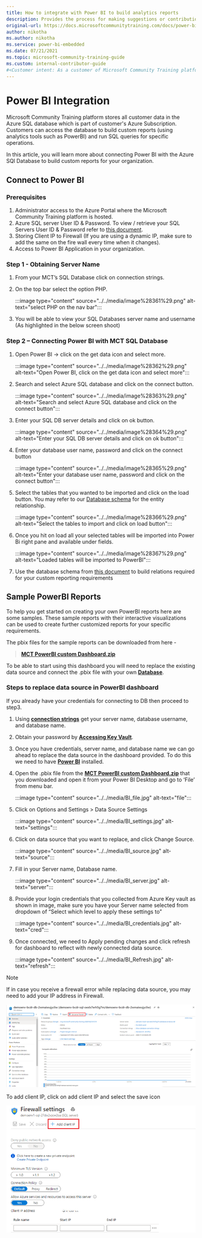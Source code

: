```yaml
---
title: How to integrate with Power BI to build analytics reports
description: Provides the process for making suggestions or contributions to internal Content & Learning content guidance.
original-url: https://docs.microsoftcommunitytraining.com/docs/power-bi-integration
author: nikotha
ms.author: nikotha
ms.service: power-bi-embedded
ms.date: 07/21/2021
ms.topic: microsoft-community-training-guide
ms.custom: internal-contributor-guide
#<Customer intent: As a customer of Microsoft Community Training platform, I need to know how to use the different capabilities available on the platform for a learner and an administrator.
---
```


# Power BI Integration

Microsoft Community Training platform stores all customer data in the Azure SQL database which is part of customer's Azure Subscription. Customers can access the database to build custom reports (using analytics tools such as PowerBI) and run SQL queries for specific operations.

In this article, you will learn more about connecting Power BI with the Azure SQl Database to build custom reports for your organization.

## Connect to Power BI

### Prerequisites  

1. Administrator access to the Azure Portal where the Microsoft Community Training platform is hosted.
2. Azure SQL server User ID & Password. To view / retrieve your SQL Servers User ID & Password refer to [this document](database-schema.md).  
3. Storing Client IP to Firewall (If you are using a dynamic IP, make sure to add the same on the fire wall every time when it changes).
4. Access to Power BI Application in your organization.

### Step 1 - Obtaining Server Name

1. From your MCT’s SQL Database click on connection strings.

2. On the top bar select the option PHP.

    :::image type="content" source="../../media/image%28361%29.png" alt-text="select PHP on the nav bar":::

3. You will be able to view your SQL Databases server name and username (As highlighted in the below screen shoot)

### Step 2 – Connecting Power BI with MCT SQL Database

1. Open Power BI → click on the get data icon and select more.

    :::image type="content" source="../../media/image%28362%29.png" alt-text="Open Power BI, click on the get data icon and select more":::

2. Search and select Azure SQL database and click on the connect button.

    :::image type="content" source="../../media/image%28363%29.png" alt-text="Search and select Azure SQL database and click on the connect button":::

3. Enter your SQL DB server details and click on ok button.

    :::image type="content" source="../../media/image%28364%29.png" alt-text="Enter your SQL DB server details and click on ok button":::

4. Enter your database user name, password and click on the connect button

    :::image type="content" source="../../media/image%28365%29.png" alt-text="Enter your database user name, password and click on the connect button":::

5. Select the tables that you wanted to be imported and click on the load button. You may refer to our [Database schema](database-schema.md) for the entity relationship.

    :::image type="content" source="../../media/image%28366%29.png" alt-text="Select the tables to import and click on load button":::

6. Once you hit on load all your selected tables will be imported into Power Bi right pane and available under fields.

    :::image type="content" source="../../media/image%28367%29.png" alt-text="Loaded tables will be imported to PowerBI":::

7. Use the database schema from [this document](database-schema.md) to build relations required for your custom reporting requirements

## Sample PowerBI Reports

To help you get started on creating your own PowerBI reports here are some samples. These sample reports with their interactive visualizations can be used to create further customized reports for your specific requirements.

The pbix files for the sample reports can be downloaded from here -

>[**MCT PowerBI custom Dashboard.zip**](https://github.com/MicrosoftDocs/microsoft-community-training/files/7013084/MCT_Sample.Reports.PowerBI.zip)

To be able to start using this dashboard you will need to replace the existing data source and connect the .pbix file with your own [**Database**](database-schema.md).

### Steps to replace data source in PowerBI dashboard

If you already have your credentials for connecting to DB then proceed to step3.

1. Using [**connection strings**](#step-1---obtaining-server-name) get your server name, database username, and database name.

2. Obtain your password by [**Accessing Key Vault**](database-schema.md#accessing-key-vault).

3. Once you have credentials, server name, and database name we can go ahead to replace the data source in the dashboard provided. To do this we need to have [**Power BI**](/power-bi/fundamentals/desktop-getting-started) installed.

4. Open the .pbix file from the [**MCT PowerBI custom Dashboard.zip**](https://github.com/MicrosoftDocs/microsoft-community-training/files/7013084/MCT_Sample.Reports.PowerBI.zip) that you downloaded and open it from your Power BI Desktop and go to ‘File’ from menu bar.

    :::image type="content" source="../../media/BI_file.jpg" alt-text="file":::

5. Click on Options and Settings > Data Source Settings

    :::image type="content" source="../../media/BI_settings.jpg" alt-text="settings":::

6. Click on data source that you want to replace, and click Change Source.

    :::image type="content" source="../../media/BI_source.jpg" alt-text="source":::

7. Fill in your Server name, Database name.

    :::image type="content" source="../../media/BI_server.jpg" alt-text="server":::

8. Provide your login credentials that you collected from Azure Key vault as shown in image, make sure you have your Server name selected from dropdown of “Select which level to apply these settings to”

    :::image type="content" source="../../media/BI_credentials.jpg" alt-text="cred":::

9. Once connected, we need to Apply pending changes and click refresh for dashboard to reflect with newly connected data source.

    :::image type="content" source="../../media/BI_Refresh.jpg" alt-text="refresh":::

>[!Note]
>If in case you receive a firewall error while replacing data source, you may need to add your IP address in Firewall.
>
>![firewall select](../../media/firewal%20select.png)
>
>To add client IP, click on add client IP and select the save icon
>
>![Save](../../media/FIREWAL.png)
